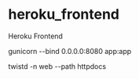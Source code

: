 # heroku_frontend
Heroku Frontend

gunicorn  --bind 0.0.0.0:8080 app:app

twistd -n web --path httpdocs

